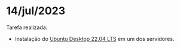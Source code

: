# 14/jul/2023

Tarefa realizada:

- Instalação do [Ubuntu Desktop 22.04 LTS](https://ubuntu.com/download/desktop/) em um dos servidores.

